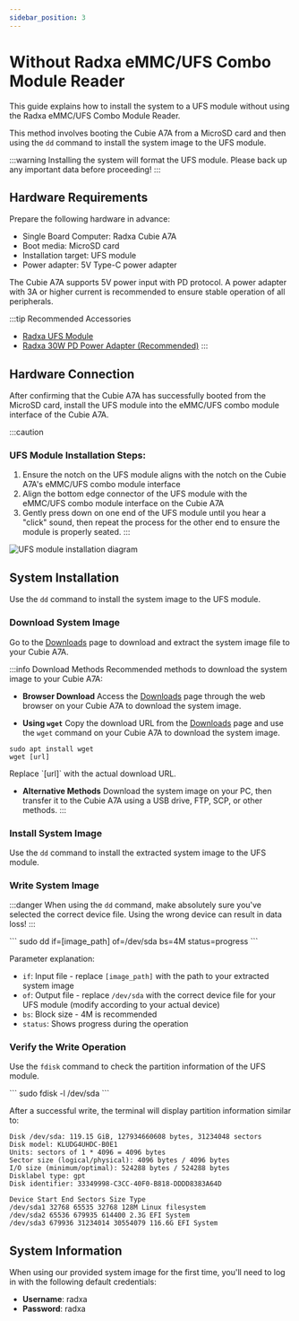 ```yaml
---
sidebar_position: 3
---
```


# Without Radxa eMMC/UFS Combo Module Reader

This guide explains how to install the system to a UFS module without using the Radxa eMMC/UFS Combo Module Reader.

This method involves booting the Cubie A7A from a MicroSD card and then using the `dd` command to install the system image to the UFS module.

:::warning
Installing the system will format the UFS module. Please back up any important data before proceeding!
:::

## Hardware Requirements

Prepare the following hardware in advance:

- Single Board Computer: Radxa Cubie A7A
- Boot media: MicroSD card
- Installation target: UFS module
- Power adapter: 5V Type-C power adapter

The Cubie A7A supports 5V power input with PD protocol. A power adapter with 3A or higher current is recommended to ensure stable operation of all peripherals.

:::tip Recommended Accessories

- [Radxa UFS Module](https://radxa.com/products/accessories/ufs-module)
- [Radxa 30W PD Power Adapter (Recommended)](https://radxa.com/products/accessories/power-pd-30w)
  :::

## Hardware Connection

After confirming that the Cubie A7A has successfully booted from the MicroSD card, install the UFS module into the eMMC/UFS combo module interface of the Cubie A7A.

:::caution

### UFS Module Installation Steps:

1. Ensure the notch on the UFS module aligns with the notch on the Cubie A7A's eMMC/UFS combo module interface
2. Align the bottom edge connector of the UFS module with the eMMC/UFS combo module interface on the Cubie A7A
3. Gently press down on one end of the UFS module until you hear a "click" sound, then repeat the process for the other end to ensure the module is properly seated.
   :::

<div style={{textAlign: 'center'}}>
  <img src="/en/img/cubie/a7a/a7a-ufs-write-system.webp" style={{width: '100%', maxWidth: '1200px'}} alt="UFS module installation diagram" />
</div>

## System Installation

Use the `dd` command to install the system image to the UFS module.

### Download System Image

Go to the [Downloads](../../../download) page to download and extract the system image file to your Cubie A7A.

:::info Download Methods
Recommended methods to download the system image to your Cubie A7A:

- **Browser Download**
  Access the [Downloads](../../../download) page through the web browser on your Cubie A7A to download the system image.

- **Using `wget`**
  Copy the download URL from the [Downloads](../../../download) page and use the `wget` command on your Cubie A7A to download the system image.

<NewCodeBlock tip="radxa@cubie-a7a$" type="device">

```
sudo apt install wget
wget [url]
```

</NewCodeBlock>
Replace `[url]` with the actual download URL.

- **Alternative Methods**
  Download the system image on your PC, then transfer it to the Cubie A7A using a USB drive, FTP, SCP, or other methods.
  :::

### Install System Image

Use the `dd` command to install the extracted system image to the UFS module.

### Write System Image

:::danger
When using the `dd` command, make absolutely sure you've selected the correct device file. Using the wrong device can result in data loss!
:::

<NewCodeBlock tip="radxa@cubie-a7a$" type="device">
```
sudo dd if=[image_path] of=/dev/sda bs=4M status=progress
```
</NewCodeBlock>

Parameter explanation:

- `if`: Input file - replace `[image_path]` with the path to your extracted system image
- `of`: Output file - replace `/dev/sda` with the correct device file for your UFS module (modify according to your actual device)
- `bs`: Block size - 4M is recommended
- `status`: Shows progress during the operation

### Verify the Write Operation

Use the `fdisk` command to check the partition information of the UFS module.

<NewCodeBlock tip="radxa@cubie-a7a$" type="device">
```
sudo fdisk -l /dev/sda
```
</NewCodeBlock>

After a successful write, the terminal will display partition information similar to:

```
Disk /dev/sda: 119.15 GiB, 127934660608 bytes, 31234048 sectors
Disk model: KLUDG4UHDC-B0E1
Units: sectors of 1 * 4096 = 4096 bytes
Sector size (logical/physical): 4096 bytes / 4096 bytes
I/O size (minimum/optimal): 524288 bytes / 524288 bytes
Disklabel type: gpt
Disk identifier: 33349998-C3CC-40F0-B818-DDDD8383A64D

Device Start End Sectors Size Type
/dev/sda1 32768 65535 32768 128M Linux filesystem
/dev/sda2 65536 679935 614400 2.3G EFI System
/dev/sda3 679936 31234014 30554079 116.6G EFI System
```

## System Information

When using our provided system image for the first time, you'll need to log in with the following default credentials:

- **Username**: radxa
- **Password**: radxa
